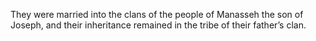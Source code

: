 They were married into the clans of the people of Manasseh the son of Joseph, and their inheritance remained in the tribe of their father’s clan.
